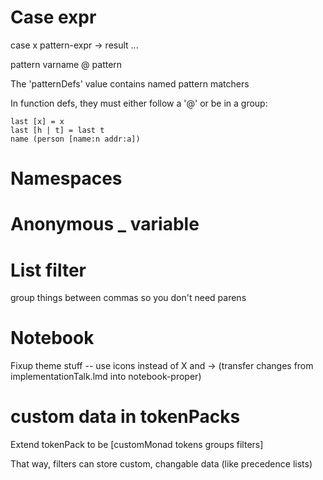 # Case expr

case x
  pattern-expr -> result
  ...

pattern
varname @ pattern

The 'patternDefs' value contains named pattern matchers

In function defs, they must either follow a '@' or be in a group:

```
last [x] = x
last [h | t] = last t
name (person [name:n addr:a])
```

# Namespaces

# Anonymous _ variable

# List filter

group things between commas so you don't need parens


# Notebook

Fixup theme stuff -- use icons instead of X and -> (transfer changes from implementationTalk.lmd into notebook-proper)


# custom data in tokenPacks

Extend tokenPack to be [customMonad tokens groups filters]

That way, filters can store custom, changable data (like precedence lists)
